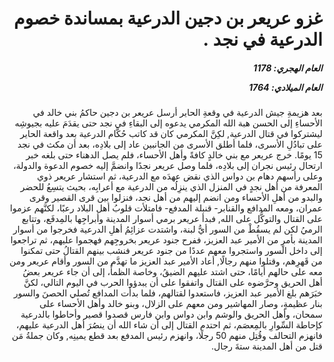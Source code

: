 <h1 dir="rtl">غزو عريعر بن دجين الدرعية بمساندة خصوم الدرعية في نجد .</h1>

<h5 dir="rtl">العام الهجري:  1178

العام الميلادي: 1764

</h5>

<p dir="rtl">بعد هزيمةِ جيش الدرعية في وقعةِ الحاير أرسل عريعر بن دجين حاكمُ بني خالد في الأحساءِ إلى الحسن هبة الله المكرمي يدعوه إلى البقاءِ في نجد حتى يقدَمَ عليه بجيوشِه ليشتركوا في قتال الدرعية, لكِنَّ المكرمي كان قد كاتب حُكَّام الدرعية بعد واقعة الحاير على تبادُلِ الأسرى، فلما أطلق الأسرى من الجانبين عاد إلى بلادِه، بعد أن مكث في نجد 15 يومًا. خرج عريعر مع بني خالدٍ كافةً وأهل الأحساء، فلم يصل الدهناء حتى بلغه خبر ارتحال رئيس نجران إلى بلادِه، فلما وصل عريعر نجدًا وانضمَّ إليه خصوم الدعوة والدولة، وعلى رأسهم دهام بن دواس الذي نقض عهدَه مع الدرعية، ثم استشار عريعر ذوي المعرفة من أهل نجدٍ في المنزل الذي ينزِلُه من الدرعية مع أعرابِه، بحيث يتسِعُ للحضر والبدو من أهلِ الأحساء ومن انضم إليهم من أهل نجد، فنزلوا بين قرى القصير وقرى عمران، ومعه المدافع والقنابر- قنبلة المدفع- فامتلأت قلوبُ أهل البلاد رعبًا، لكنَّهم عزموا على القتال والتوكُّل على الله, فبدأ عريعر برمي أسوار المدينة وأبراجِها بالمِدفَع، وتتابع الرميُ لكن لم يسقُطْ من السور أيُّ لبنة، واشتدت عزائِمُ أهلِ الدرعية فخرجوا من أسوار المدينة بأمرٍ من الأمير عبد العزيز، ففرح جنود عريعر بخروجِهم فهجموا عليهم، ثم تراجعوا إلى داخل السور واستجروا معهم عددًا من جنود عريعر فنشب بينهم القتالُ حتى تمكنوا من قَهرِهم، وقتلوا منهم رجالًا, أعاد الأمير عبد العزيز ما تهدَّم من السور وأقام عريعر ومن معه على حالهم أيامًا، حتى اشتد عليهم الضيقُ، وخاصة الظمأُ، إلى أن جاء عريعر بعضُ أهل الحريق وحرَّضوه على القتال واتفقوا على أن يبدؤوا الحرب في اليوم التالي، لكنَّ خبَرَهم بلغ الأمير عبد العزيز، فاستعدوا لقتالهم، فلما بدأت المدافع تُصلي الحصنَ والسور بنار عظيمةٍ، وصار المهاشير ومن معهم على الزلال، وبنو خالد وأهل الأحساء على سمحان، وأهل الحريق والوشم وابن دواس وابن فارس قصدوا قصير وأحاطوا بالدرعية كإحاطة السِّوارِ بالمِعصَم، ثم احتدم القتال إلى أن شاء الله أن ينصُرَ أهل الدرعية عليهم، فانهزم التحالف وقُتِل منهم 50 رجلًا، وانهزم رئيس المدفع بعد قطع يمينِه, وكان جملةُ مَن قتل من أهل المدينة ستةَ رجال.</p></br>
